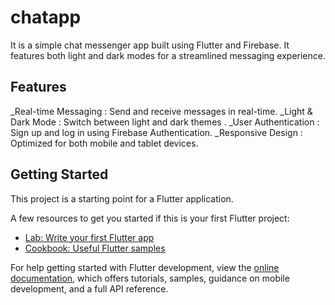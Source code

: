 # chatapp

It is a simple chat messenger app built using Flutter and Firebase.
It features both light and dark modes for a streamlined messaging
experience.

## Features
 _Real-time Messaging : Send and receive messages in real-time.
 _Light & Dark Mode : Switch between light and dark themes .
 _User Authentication : Sign up and log in using Firebase Authentication.
 _Responsive Design : Optimized for both mobile and tablet devices.

## Getting Started

This project is a starting point for a Flutter application.

A few resources to get you started if this is your first Flutter project:

- [Lab: Write your first Flutter app](https://docs.flutter.dev/get-started/codelab)
- [Cookbook: Useful Flutter samples](https://docs.flutter.dev/cookbook)

For help getting started with Flutter development, view the
[online documentation](https://docs.flutter.dev/), which offers tutorials,
samples, guidance on mobile development, and a full API reference.
